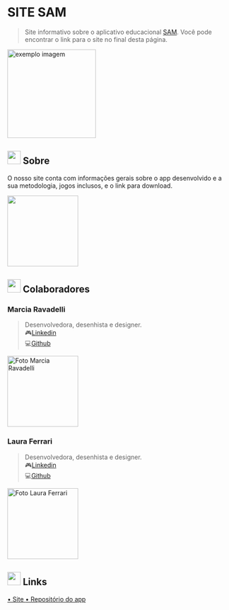 # SITE SAM

<!---Esses são exemplos. Veja https://shields.io para outras pessoas ou para personalizar este conjunto de escudos. Você pode querer incluir dependências, status do projeto e informações de licença aqui--->
[Linkedin1]: https://www.linkedin.com/in/laura-ferrari-6a25b220b/
[Linkedin2]: https://www.linkedin.com/in/marcia-eduarda-ravadelli-38a5991b7/
[Linkedin3]: https://www.linkedin.com/in/alice-salete-bredow-2b7ba81b4/
[Linkedin4]: https://www.linkedin.com/in/kauan-z-fernandes-8a8620210/
[SAM]: https://github.com/blackkseaw/SA_Android

> Site informativo sobre o aplicativo educacional [SAM][SAM]. Você pode encontrar o link para o site no final desta página.

<img src="https://cdn.discordapp.com/attachments/604072921090228234/909242129455382608/ezgif.com-gif-maker_2.gif" alt="exemplo imagem" width=200>


## <img src="https://cdn.discordapp.com/attachments/494996013837320193/909491762396020736/catcup2.png" width="30px;" /> Sobre

O nosso site conta com informações gerais sobre o app desenvolvido e a sua metodologia, jogos inclusos, e o link para download.

<img src="https://cdn.discordapp.com/attachments/494996013837320193/909490207005474846/samlingua-sl.png" width="160px;" />


## <img src="https://cdn.discordapp.com/attachments/494996013837320193/909491762396020736/catcup2.png" width="30px;" /> Colaboradores
  
### Marcia Ravadelli
> Desenvolvedora, desenhista e designer.<br>
> 🎮[Linkedin][Linkedin2]<br>
> 💻<a href="https://github.com/Lerigou">Github</a>

<img src="https://cdn.discordapp.com/attachments/604072921090228234/909827430804488272/unknown.png" width="160px;" alt="Foto Marcia Ravadelli"/>

### Laura Ferrari
> Desenvolvedora, desenhista e designer.<br>
> 🎮[Linkedin][Linkedin1]<br>
> 💻<a href="https://github.com/blackkseaw">Github</a>

<img src="https://avatars.githubusercontent.com/u/71517723?v=4" width="160px;" alt="Foto Laura Ferrari"/>

## <img src="https://cdn.discordapp.com/attachments/494996013837320193/909491762396020736/catcup2.png" width="30px;" /> Links

<a href="https://sam-app-aprendizado.netlify.app/#metodologia"> • Site </a> 
<a href="https://sam-app-aprendizado.netlify.app/#metodologia"> • Repositório do app </a> 
